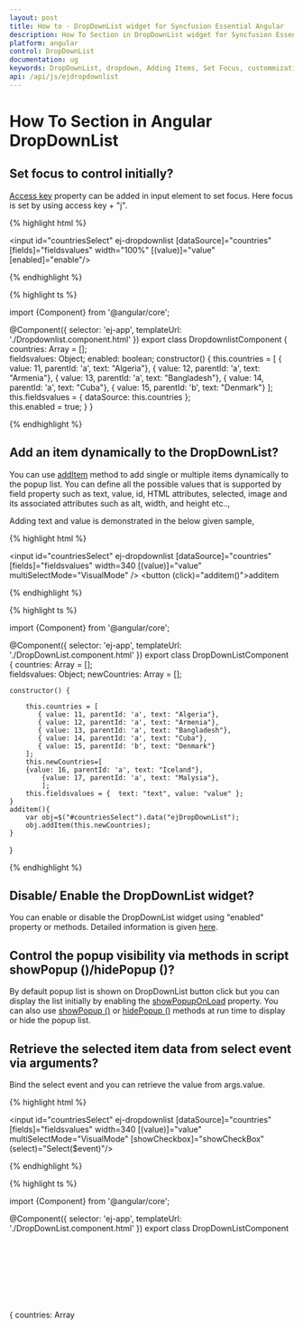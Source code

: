 ```yaml
---
layout: post
title: How to - DropDownList widget for Syncfusion Essential Angular
description: How To Section in DropDownList widget for Syncfusion Essential Angular, its elements, features, and more.
platform: angular
control: DropDownList
documentation: ug
keywords: DropDownList, dropdown, Adding Items, Set Focus, custommization
api: /api/js/ejdropdownlist
---
```


# How To Section in Angular DropDownList

## Set focus to control initially?

[Access key](https://en.wikipedia.org/wiki/Access_key) property can be added in input element to set focus. Here focus is set by using access key + "j".

{% highlight html %}

<input id="countriesSelect" ej-dropdownlist [dataSource]="countries" [fields]="fieldsvalues" width="100%" [(value)]="value" [enabled]="enable"/>

{% endhighlight %}

{% highlight ts %}

import {Component} from '@angular/core';

@Component({
    selector: 'ej-app',
    templateUrl: './Dropdownlist.component.html'
})
export class DropdownlistComponent {
    countries: Array<Object> = [];	
    fieldsvalues: Object;
	enabled: boolean;
    constructor() {
        this.countries = [
           { value: 11, parentId: 'a', text: "Algeria"},
           { value: 12, parentId: 'a', text: "Armenia"},
           { value: 13, parentId: 'a', text: "Bangladesh"},
           { value: 14, parentId: 'a', text: "Cuba"},
           { value: 15, parentId: 'b', text: "Denmark"}
        ];
        this.fieldsvalues = {  dataSource: this.countries };       
		this.enabled = true;
    }
}

{% endhighlight %}

## Add an item dynamically to the DropDownList?

You can use [addItem](https://help.syncfusion.com/api/js/ejdropdownlist#methods:additem) method to add single or multiple items dynamically to the popup list. You can define all the possible values that is supported by field property such as text, value, id, HTML attributes, selected, image and its associated attributes such as alt, width, and height etc..,

Adding text and value is demonstrated in the below given sample,

{% highlight html %}

<input id="countriesSelect" ej-dropdownlist [dataSource]="countries" [fields]="fieldsvalues"  width=340 [(value)]="value" multiSelectMode="VisualMode" />
<button (click)="additem()">additem</button>

{% endhighlight %}

{% highlight ts %}

import {Component} from '@angular/core';

@Component({
    selector: 'ej-app',
    templateUrl: './DropDownList.component.html'
})
export class DropDownListComponent {
    countries: Array<Object> = [];	
    fieldsvalues: Object;
    newCountries: Array<Object> = [];
	
    constructor() {
		
        this.countries = [
           { value: 11, parentId: 'a', text: "Algeria"},
           { value: 12, parentId: 'a', text: "Armenia"},
           { value: 13, parentId: 'a', text: "Bangladesh"},
           { value: 14, parentId: 'a', text: "Cuba"},
           { value: 15, parentId: 'b', text: "Denmark"}
        ];
		this.newCountries=[
		{value: 16, parentId: 'a', text: "Iceland"},
			{value: 17, parentId: 'a', text: "Malysia"},
			];
        this.fieldsvalues = {  text: "text", value: "value" };		
    }
	additem(){		
		var obj=$("#countriesSelect").data("ejDropDownList");
		obj.addItem(this.newCountries);		
	}
}

{% endhighlight %}

## Disable/ Enable the DropDownList widget?

You can enable or disable the DropDownList widget using "enabled" property or methods. Detailed information is given [here](customization#enabledisable-the-widget).

## Control the popup visibility via methods in script showPopup ()/hidePopup ()?

By default popup list is shown on DropDownList button click but you can display the list initially by enabling the [showPopupOnLoad](https://help.syncfusion.com/api/js/ejdropdownlist#members:showpopuponload) property. You can also use [showPopup ()](https://help.syncfusion.com/api/js/ejdropdownlist#methods:showpopup) or [hidePopup ()](https://help.syncfusion.com/api/js/ejdropdownlist#methods:hidepopup) methods at run time to display or hide the popup list.

## Retrieve the selected item data from select event via arguments?

Bind the select event and you can retrieve the value from args.value. 

{% highlight html %}

<input id="countriesSelect" ej-dropdownlist [dataSource]="countries" [fields]="fieldsvalues"  width=340 [(value)]="value" multiSelectMode="VisualMode" [showCheckbox]="showCheckBox" (select)="Select($event)"/>

{% endhighlight %}

{% highlight ts %}

import {Component} from '@angular/core';

@Component({
    selector: 'ej-app',
    templateUrl: './DropDownList.component.html'
})
export class DropDownListComponent {
    countries: Array<Object> = [];	
    fieldsvalues: Object;
    showCheckBox: boolean;
	
    constructor() {
		
        this.countries = [
           { value: 11, parentId: 'a', text: "Algeria"},
           { value: 12, parentId: 'a', text: "Armenia"},
           { value: 13, parentId: 'a', text: "Bangladesh"},
           { value: 14, parentId: 'a', text: "Cuba"},
           { value: 15, parentId: 'b', text: "Denmark"},
           { value: 16, parentId: 'b', text: "Egypt"},
           { value: 17, parentId: 'c', text: "Finland"},
           { value: 10, parentId: 'c', text: "India"},
           { value: 19, parentId: 'c', text: "Malaysia"},
           { value: 20, parentId: 'd', text: "New Zealand"},
           { value: 21, parentId: 'd', text: "Norway"},
           { value: 22, parentId: 'd', text: "Poland"},
           { value: 23, parentId: 'e', text: "Romania"},
           { value: 24, parentId: 'e', text: "Singapore"},
           { value: 25, parentId: 'e', text: "Thailand"},
           { value: 26, parentId: 'e', text: "Ukraine"}
        ];
		
        this.fieldsvalues = {  text: "text", value: "value" };
        this.showCheckBox = true;		
    }
	Select(args){		
		console.log("Value is " + args.value);
    }
}

{% endhighlight %}

The following screenshot will exhibit the select event arguments details,

![Angular DropDownList Retrieve the selected item data](HowTo_images/HowTo_img1.jpeg)

## Append custom HTML in DropDownList popup outside the scroller part?

Create a custom HTML element and insert it after popup wrapper.

{% highlight html %}

<input id="countriesSelect" ej-dropdownlist [dataSource]="countries" [fields]="fieldsvalues"  width=340 [(value)]="value" [showCheckbox]="showCheckBox" multiSelectMode="VisualMode" />
<button (click)="CheckAll()">CheckAll</button>

{% endhighlight %}

{% highlight ts %}

import {Component} from '@angular/core';

@Component({
    selector: 'ej-app',
    templateUrl: './DropDownList.component.html'
})
export class DropDownListComponent {
    countries: Array<Object> = [];	
    fieldsvalues: Object;
    showCheckBox: boolean;
	
    constructor() {
		
        this.countries = [
           { value: 11, parentId: 'a', text: "Algeria"},
           { value: 12, parentId: 'a', text: "Armenia"},
           { value: 13, parentId: 'a', text: "Bangladesh"},
           { value: 14, parentId: 'a', text: "Cuba"},
           { value: 15, parentId: 'b', text: "Denmark"},
           { value: 16, parentId: 'b', text: "Egypt"},
           { value: 17, parentId: 'c', text: "Finland"},
           { value: 10, parentId: 'c', text: "India"},
           { value: 19, parentId: 'c', text: "Malaysia"},
           { value: 20, parentId: 'd', text: "New Zealand"},
           { value: 21, parentId: 'd', text: "Norway"},
           { value: 22, parentId: 'd', text: "Poland"},
           { value: 23, parentId: 'e', text: "Romania"},
           { value: 24, parentId: 'e', text: "Singapore"},
           { value: 25, parentId: 'e', text: "Thailand"},
           { value: 26, parentId: 'e', text: "Ukraine"}
        ];
        this.fieldsvalues = {  text: "text", value: "value" };
        this.showCheckBox = true;		
    }
	CheckAll(){		
		var obj=$("#countriesSelect").data("ejDropDownList");
		obj.checkAll());		
	}
}

{% endhighlight %}

## Add check all option in popup list?

You can use [headerTemplate](https://help.syncfusion.com/api/js/ejdropdownlist#members:headertemplate) property to add any HTML element. Code snippet to add check all option is given below,

{% highlight html %}

<input id="countriesSelect" ej-dropdownlist [dataSource]="countries"  [fields]="fieldsvalues" [headerTemplate]="headerTemplate" (create)="create()" multiSelectMode= "VisualMode" [showCheckbox]="showCheckBox"  width=340  /> 
 
{% endhighlight %}

{% highlight ts %}

import {Component} from '@angular/core';

@Component({
    selector: 'ej-app',
    templateUrl: './DropDownList.component.html'
})
export class DropDownListComponent {
    showCheckBox: boolean;
    headerTemplate: any;
    fieldsvalues: Object;
    countries: Array<Object> = [];
    constructor() {
        this.countries = [
           { value: 11, parentId: 'a', text: "Algeria"},
           { value: 12, parentId: 'a', text: "Armenia"},
           { value: 13, parentId: 'a', text: "Bangladesh"},
           { value: 14, parentId: 'a', text: "Cuba"},
           { value: 15, parentId: 'b', text: "Denmark"},
           { value: 16, parentId: 'b', text: "Egypt"},
           { value: 17, parentId: 'c', text: "Finland"},
           { value: 10, parentId: 'c', text: "India"},
           { value: 19, parentId: 'c', text: "Malaysia"},
           { value: 20, parentId: 'd', text: "New Zealand"},
           { value: 21, parentId: 'd', text: "Norway"},
           { value: 22, parentId: 'd', text: "Poland"},
           { value: 23, parentId: 'e', text: "Romania"},
           { value: 24, parentId: 'e', text: "Singapore"},
           { value: 25, parentId: 'e', text: "Thailand"},
           { value: 26, parentId: 'e', text: "Ukraine"}
        ]; 
       this.fieldsvalues = {  text: 'text', value: 'value' };
       this.showCheckBox= true;       
       this.headerTemplate= "<div class='temp' ><input id ='check' type='checkbox'/></div>"; 
    }
	create() {
		$("#check").ejCheckBox({ text: "Check All", 
		change: function(args){ 
			window.flag = true;
            var obj = $("#countriesSelect").data("ejDropDownList");
            if (args.isChecked) obj.checkAll();
            else obj.uncheckAll();
            window.flag = false;
		} });
		
            }
}

{% endhighlight %}

{% highlight html %}

        .temp {
            height: 30px;
            display: block;
            padding-left: 13px;
            padding-top: 5px;
            border-bottom: 1px solid #c8c8c8;
        }
        .e-chkbox-wrap .e-text {
            font-size: 14px;
            padding-left: 10px;
        }

     
{% endhighlight %}

The following screenshot exhibits the output of the above code,

![Angular DropDownList Add check all option in popup list](HowTo_images/HowTo_img2.jpeg)

# To Cascade DropDownLists with different field names
By default cascading is performed based on the Value field, so that it needs to be same with cascaded DropDownList. If you need to cascade 2 DropDownLists with different field names and same values in it, you can achieve it using cascadeQuery and [cascade](https://help.syncfusion.com/api/js/ejdropdownlist#events:cascade "") event. Define the cascade event for the DropDownList from which you need to filter the datasource for the other DropDownList. 

In the cascade event arguments, modify the cascadeQuery which has the filtering query for the cascading DropDownList with your customized query.  So to filter the datasource based on the different field names, pass an ej.Query() which want to execute for cascade DropDownList.

Refer the following code blocks below


{% highlight html %}

<input id="countrySelect" ej-dropdownlist [dataSource]="countries" [fields]="fieldsvalues" width="50%" [enabled]="enabled"/>
<input id="groupSelect" ej-dropdownlist [dataSource]="groups" [fields]="fieldsvaluesforgroup" width="50%" cascadeTo="countrySelect" (cascade)="cascade($event)"/>

{% endhighlight %}

{% highlight ts %}

import {Component} from '@angular/core';

@Component({
    selector: 'ej-app',
    templateUrl: './cascadeTo.component.html'
})
export class cascadeToComponent {
    countries: Array<Object> = [];
	groups: Array<Object> = [];
	fieldsvaluesforgroup: Object;
    fieldsvalues: Object;   
	enabled: boolean;
    constructor() {
        this.countries = [
           { value: 11, parentId: 'a', text: "Algeria"},
           { value: 12, parentId: 'a', text: "Armenia"},
           { value: 13, parentId: 'a', text: "Bangladesh"},
           { value: 14, parentId: 'a', text: "Cuba"},
           { value: 15, parentId: 'b', text: "Denmark"},
           { value: 16, parentId: 'b', text: "Egypt"},
           { value: 17, parentId: 'c', text: "Finland"},
           { value: 18, parentId: 'c', text: "India"},
           { value: 19, parentId: 'c', text: "Malaysia"},
           { value: 20, parentId: 'd', text: "New Zealand"},
           { value: 21, parentId: 'd', text: "Norway"},
           { value: 22, parentId: 'd', text: "Poland"},
           { value: 23, parentId: 'e', text: "Romania"},
           { value: 24, parentId: 'e', text: "Singapore"},
           { value: 25, parentId: 'e', text: "Thailand"},
           { value: 26, parentId: 'e', text: "Ukraine"}
        ];
		this.groups = [
		    { Id: 'a', text: "Group A" },
            { Id: 'b', text: "Group B" },
            { Id: 'c', text: "Group C" },
            { Id: 'd', text: "Group D" },
            { Id: 'e', text: "Group E" }
		];
        this.fieldsvalues = { dataSource: this.countries, text: 'text', value: 'value' };
		this.fieldsvaluesforgroup={ dataSource: this.groups, text: 'text', value: 'Id'};
		this.enabled= false;
    }
    cascade(args){
        args.requiresDefaultFilter = false; // restrict the built-in mapping for cascading dropdown

        args.cascadeQuery = ej.Query().where("parentId", "equal", args.cascadeValue); // query to filter value based parentId
    }
}

{% endhighlight %}

![Angular DropDownList To Cascade DropDownLists with different field names](HowTo_images/HowTo_img3.png)

## To reorder the selected items and assign it to the top of popup list
Consider a DropDownList enabled with Virtual Scrolling, Filter search and Checkbox. This allows you to search through the list items and select multiple items. Selected items will be maintained in the DropDownList textbox but randomly shown in the pop up. 
To arrange the selected items and move it to the top of popup list, we need to get the sorted list of selected items and add it to the existing popup list items from popup close event. 
Initialize a DropDownList control with allowVirtualScrolling, enableFilterSearch and showCheckbox. 

{% highlight html %}

<input id="countriesSelect" ej-dropdownlist [dataSource]="countries"  [fields]="fieldsvalues" [showCheckbox]="showCheckBox" (popupHide)="onPopupHide($event)"   [allowVirtualScrolling]="allowVirtualScrolling"  width=340 multiSelectMode="VisualMode"/>

{% endhighlight %}

{% highlight ts %}

import {Component} from '@angular/core';

@Component({
    selector: 'ej-app',
    templateUrl: './Dropdownlist.component.html'
})
export class DropdownlistComponent {
    countries: Array<Object> = [];	
    fieldsvalues: Object;
	allowVirtualScrolling: boolean;
    showCheckBox: boolean;

    constructor() {
        this.countries = [
           { value: 11, parentId: 'a', text: "Algeria"},
           { value: 12, parentId: 'a', text: "Armenia"},
           { value: 13, parentId: 'a', text: "Bangladesh"},
           { value: 14, parentId: 'a', text: "Cuba"},
           { value: 15, parentId: 'b', text: "Denmark"},
           { value: 16, parentId: 'b', text: "Egypt"},
           { value: 17, parentId: 'c', text: "Finland"},
           { value: 18, parentId: 'c', text: "India"},
           { value: 19, parentId: 'c', text: "Malaysia"},
           { value: 20, parentId: 'd', text: "New Zealand"},
           { value: 21, parentId: 'd', text: "Norway"},
           { value: 22, parentId: 'd', text: "Poland"},
           { value: 23, parentId: 'e', text: "Romania"},
           { value: 24, parentId: 'e', text: "Singapore"},
           { value: 25, parentId: 'e', text: "Thailand"},
           { value: 26, parentId: 'e', text: "Ukraine"}
        ];
        this.fieldsvalues = {  dataSource: this.countries, text: 'text', value: 'value' };       
		this.allowVirtualScrolling = true;
        this.showCheckBox = true;
    }
    onPopupHide(args){
        var obj=$("#countriesSelect").data("ejDropDownList");
        var items = obj.model.selectedItems.slice(0); // get the selected items
        items.sort(function (a, b) { return a - b; }); // numeric sorting for selected indices
        reorder(obj, items);
    }
    function reorder(obj, items) {
        var selectedLi = [], selectedData = [], newSelectedIndex = [], count = 0;
        var totalLi = obj.ultag.children("li"); // get the existing list items
        var totalData = obj.getListData(); // get the existing list items
        for (var m = 0; m <items.length; m++) {                   
            newSelectedIndex.push(m); // store the selected items to an array
            if(items[m] !=m)
                $(obj.ultag.children("li")[items[m]]).insertBefore(obj.ultag.children("li").eq(m)); // insert it to the ul li available in DropDownList
        }
        for (var n = items.length - 1; n >= 0; n--) {
            selectedData.push(totalData[items[n]]);
            totalData.splice(items[n], 1);  // generate new data excluding the previously selected items              
        }
        selectedData.reverse();                        
        obj._listItem(selectedData.concat(totalData)); // combine the new data and existing dataSource with excluded items
        obj.uncheckAll();
        obj.option("selectedIndices", newSelectedIndex);   // reset the select indices value since they are reorder to top            
    }
}

{% endhighlight %}

## To enable filter search for virtual items that are not visible on the page when virtualScrollMode is continuous
By default when virtualScrolling is enabled, filterSearch will work only for the elements available at that moment. To enable searching for the complete datasource bound to DropDownList, we need to manually configure the search query and corresponding changes for it. 
Initialize a DropDownList control with allowVirtualScrolling, enableFilterSearch and showCheckbox. 

{% highlight html %}


<input id="countriesSelect" ej-dropdownlist [dataSource]="datamanager" [query]="query" [fields]="fieldsvalues" [showCheckbox]="showCheckBox" [itemsCount]="itemsCount"  [allowVirtualScrolling]="a"  virtualScrollMode="continuous" width=340 multiSelectMode="VisualMode" (search)="onSearch" (actionBegin)= "onBegin" (change) ="onChange" (create)= "onCreate"/>

{% endhighlight %}

{% highlight ts %}

import {Component} from '@angular/core';

@Component({
    selector: 'ej-app',
    templateUrl: './DropDownList.component.html'
})
export class DropDownListComponent {
    fieldsvalues: Object;
	datamanager: Object;
	enableFilterSearch: boolean;
	itemsCount: int;
    query: any;
    allowVirtualScrolling: boolean;
    showCheckBox: boolean;
    selectedItemsOnSearch: any;

    constructor() {       
        this.fieldsvalues = {  text: "ShipName", groupBy: "ShipCountry"};
        this.datamanager = ej.DataManager({ url: "http://mvc.syncfusion.com/services/Northwnd.svc/Orders" });
		this.itemsCount= 20;
		this.enableFilterSearch= true;
        this.query = ej.Query().select("ShipName", "ShipCountry");
        this.allowVirtualScrolling = true;
        this.showCheckBox = true;
        this.selectedItemsOnSearch = [];
    }
	
}

{% endhighlight %}

Now override the addItem method which will be redefined based on this scenario to avoid adding duplicate data on virtualScrolling and empty the _updateSelectedIndexByValue prototype method.

{% highlight js %}
    
    function onCreate(args) {
        window.dropObj = this;
        window.dropObj._updateSelectedIndexByValue = function () { }
        window.dropObj.addItemMethod = window.dropObj.addItem;
        window.dropObj.addItem = function (list) {
            appendList(this, list);
        }
    }
    /*
    In this method, we just override the functionalities of built-in addItem method to avoid the duplicate from remote to get append into <ul> tag. 
    */
    function appendList(proxy, selectedList) {
        var alreadyPushed = false;
        if (selectedList.length) {
            for (var i = 0; i < selectedList.length; i++) {
                for (var j = 0; j < proxy._rawList.length; j++) {
                    if (proxy._rawList[j][proxy.model.fields.value] === selectedList[i][proxy.model.fields.value]) {
                        alreadyPushed = true;
                        break;
                    }
                }
                if (!alreadyPushed) {
                    window.dropObj.addItemMethod(selectedList[i]);
                }
                alreadyPushed = false;
            }
        }
    }
    
{% endhighlight %}

In the begin event for loading data items from remote source, modify the query for fetching data based on the search string. Also when items fetched from remote service append it to a temporary list instead of main popup list

{% highlight ts %}

    function onBegin(args) {
        var proxy = this;
        if (proxy.inputSearch && proxy.inputSearch.val() != "") {
            args.cancel = true;
            var skipQuery = proxy._addSearchQuery(ej.Query(), !proxy._isPlainType(proxy._rawList)).skip(proxy._getLi().length).clone();
            queryPromise = proxy.model.dataSource.executeQuery(skipQuery);
            queryPromise.done(function (e) {
                dynamicItems(proxy, e.result);
            }).fail(function () {
                console.log("failure triggered")
            }).always(function (e) {
                proxy._removeLoadingClass();
            });
        }
    }
    /*
    In this method, appending the items directly to <ul> tag of popup list items dynamically when searching and do virtual scrolling. 
    */
    function dynamicItems(proxy, itemTag) {

        if (!itemTag) return false;
        proxy._mapFields();
        var list = $.isArray(itemTag) ? itemTag : [itemTag];
        if (list.length < 1) return false;
        proxy._generateLi(list, proxy.mapFld);
        proxy.ultag.append(proxy.dummyUl);               
        if (proxy.model.showCheckbox) {
            proxy._appendCheckbox(proxy.dummyUl);
        }
        if (proxy._isPopupShown()) {
            var scrollerPosition = proxy.scrollerObj ? proxy.scrollerObj.scrollTop() : 0;
            proxy._refreshScroller();
            if (proxy.scrollerObj) proxy.scrollerObj.option("scrollTop", scrollerPosition);
        }
    }

{% endhighlight %}

When performing search, define the event to change the query string for filtering data from remote service based on the search string. Also maintain selected items so that when you empty the search text box selected items will be appended to the popup list.

{% highlight ts %}
    
    /*
    In search event, we just filter out the query string according the search string from remote and append it to popup list items. 
    Maintaining the selected items on searching in selectedItemOnSelect variable and append those items once search input have empty string. 
    */

    function onSearch(args) {
        window.search = args;
        if (!window.searchFlag) {
            window.searchFlag = true;
            window.processSearchString = args.searchString;
            var proxy = window.dropObj;
            if (args.searchQuery && proxy.inputSearch.val() !== "") {
                var searchQuery = args.searchQuery.clone();
                var queryPromise = proxy.model.dataSource.executeQuery(searchQuery);
                queryPromise.done(function (e) {
                    if (window.processSearchString == window.search.searchString) {
                        proxy._filterSearch(args.searchQuery, e);
                        console.log("added");
                    }
                    else {
                        window.searchFlag = false;
                        console.log("recursive called");
                        onSearch(window.search);
                    }
                }).fail(function () {
                    console.log("fail triggered");
                }).always(function () {
                    window.searchFlag = false;
                });
                args.cancel = true;
            }
            else if (selectedItemsOnSearch.length > 0) {
                appendList(proxy, selectedItemsOnSearch);
                selectedItemsOnSearch = [];
                window.searchFlag = false;
            }
            else {
                window.searchFlag = false;
                args.cancel = true;
            }
        }
        else {
            console.log("continuous search have restricted");
        }
    }

{% endhighlight %}

Finally define change event to maintain the selected items on search

{% highlight ts %}

    function onChange(args) {
        var proxy = this;
        if (proxy.inputSearch && proxy.inputSearch.val() != "") {
            var item = {}, alreadyAdded = false;
            item[proxy.model.fields.value] = args.selectedValue;
            item[proxy.model.fields.text] = args.selectedText;
            if (args.isChecked) {
                for (var i = 0; i < selectedItemsOnSearch.length; i++) {
                    if (selectedItemsOnSearch[i].value == args.value) {
                        alreadyAdded = true;
                    }
                }
                if (!alreadyAdded) selectedItemsOnSearch.push(item);
            }
            else {
                for (var i = 0; i < selectedItemsOnSearch.length; i++) {
                    if (selectedItemsOnSearch[i].value == args.value) {
                        selectedItemsOnSearch.splice(i, 1);
                    }
                }
            }
        }
        else if (selectedItemsOnSearch.length > 0) {
            appendList(proxy, selectedItemsOnSearch);
            selectedItemsOnSearch = [];
        }
    }
    
{% endhighlight %}

## To remove the items from DropDownList?

You can remove the items from the DropDownList  by using [splice](http://www.tutorialspoint.com/javascript/array_splice.htm#) method and then rebind the data source through set model. 
Removing an entry from DropdownList is demonstrated in the below given sample.

{% highlight html %}

<input id="countriesSelect" ej-dropdownlist [dataSource]="countries" [fields]="fieldsvalues"  width=340 [(value)]="value" [showCheckbox]="showCheckBox" multiSelectMode="VisualMode" />
<button (click)="Remove()">Remove</button>

{% endhighlight %}

{% highlight ts %}

import {Component} from '@angular/core';

@Component({
    selector: 'ej-app',
    templateUrl: './DropDownList.component.html'
})
export class DropDownListComponent {
    countries: Array<Object> = [];	
    fieldsvalues: Object;
    showCheckBox: boolean;
	
    constructor() {
		
        this.countries = [
           { value: 11, parentId: 'a', text: "Algeria"},
           { value: 12, parentId: 'a', text: "Armenia"},
           { value: 13, parentId: 'a', text: "Bangladesh"},
           { value: 14, parentId: 'a', text: "Cuba"},
           { value: 15, parentId: 'b', text: "Denmark"},
           { value: 16, parentId: 'b', text: "Egypt"},
           { value: 17, parentId: 'c', text: "Finland"},
           { value: 10, parentId: 'c', text: "India"},
           { value: 19, parentId: 'c', text: "Malaysia"},
           { value: 20, parentId: 'd', text: "New Zealand"},
           { value: 21, parentId: 'd', text: "Norway"},
           { value: 22, parentId: 'd', text: "Poland"},
           { value: 23, parentId: 'e', text: "Romania"},
           { value: 24, parentId: 'e', text: "Singapore"},
           { value: 25, parentId: 'e', text: "Thailand"},
           { value: 26, parentId: 'e', text: "Ukraine"}
        ];
        this.fieldsvalues = {  text: "text", value: "value" };
        this.showCheckBox = true;		
    }
	Remove(){		
		var object=$("#countriesSelect").data("ejDropDownList");
		data1 = object.model.dataSource.splice(0);
        data1.splice(0, 1);
        object.setModel({ dataSource: data1 });		
	}
}

{% endhighlight %}

The following screenshot exhibits the output of above code:

Before removing an item:
![Angular DropDownList Before removing an item](HowTo_images/Image1.JPG)

After removing an item:
![Angular DropDownList After removing an item](HowTo_images/Image2.JPG)


## Select the image rather than the text from the DropDownList when the template concept is used?

By default, the DropDownList displays only the text of the data item. We can able to customize the selected data to show case the custom visual element in the DropDownList’s input element.

Initialize the DropDownList as follows

{% highlight html %}

   <input id="countriesSelect" ej-dropdownlist [dataSource]="listddl"  [fields]="fieldsvalues" [template]="template" watermarkText="Select an employee"  (select)="onSelect($event)" popupWidth="200px" width="200px"  />

    
{% endhighlight %}    

Upon selecting the items from the DropDownList, the client side event “select” will be triggered, in that find the input element which holds the text value and make it as “hidden” and then create the span element for the custom value and append to the DropDownList outer wrapper element.

{% highlight ts %}

import {Component} from '@angular/core';

@Component({
    selector: 'ej-app',
    templateUrl: './DropDownList.component.html',
    styleUrls: ['./dropdownlist.component.css']
})
export class DropDownListComponent {
    list: object;	
    fieldsvalues: Object;
    template: any;
	
    constructor() {
		
        this.list = [
    { text: "Erik Linden", image: "3", designation: "Representative", country: "England" }, 
    { text: "John Linden", image: "6", designation: "Representative", country: "Norway" },
    { text: "Louis", image: "7", designation: "Representative", country: "Australia" }, 
    { text: "Lawrence", image: "8", designation: "Representative", country: "India" }];
this.template ='<div><img class="eimg" src="http://mvc.syncfusion.com/demos/web/images/Employee/${image}.png" alt="employee"/>' +
                        '<div class="ename"> ${text} </div></div>';
        this.fieldsvalues = {  text: "text", value: "value" };
       		
    }
	onSelect(args){
        
    if(!args.model.showCheckbox && args.model.multiSelectMode == "none"){
         var imgLocation = "http://js.syncfusion.com/demos/web/images/Employee/" + args.value + ".png";
         if($("#myImg").length != 1){
             var target = $("#selectCar");
             $(target).css({display : "none"});
             var dateSpan = document.createElement('span');
             dateSpan.innerHTML = '<img id="myImg" class="eimg" src=' + imgLocation + ' alt="employee"/>';
              $(dateSpan).insertBefore(target);
          }
          else{

              edit_save = document.getElementById("myImg");
              edit_save.src = imgLocation;     
          }
    }
	}
}

{% endhighlight %}
Apply the following styles 

{% highlight html %}

    <style type="text/css" class="cssStyles">
        .eimg {
            margin: 0;
            padding: 3px 10px 3px 3px;
            border: 0 none;
            width: 33px;
            height: 33px;
            float: left;
        }
        .ename {
            font-weight: bold;
            padding: 6px 3px 1px 3px;
        }
        .designation, .cont {
            font-size: smaller;
            padding: 3px 3px -1px 0px;
        }
    </style>

{% endhighlight %}

![Angular DropDownList customValue](HowTo_images/customValue.png)

N> This scenarios, will be suits for the single select mode in the DropDownList.

## Apply HTML Attributes such as color and class directly to the input element rather than the outer wrapper element of DropDownList?

By default, htmlAttributes property of DropDownList, will add the HTML attributes to the input element of DropDownList. But, the following attributes such as class, style, readOnly and disabled cannot add directly to the input element.

This can be achieved, by adding the attributes directly to the input element if you needed.

{% highlight html %}

<input id="countriesSelect" ej-dropdownlist [dataSource]="countries" [fields]="fieldsvalues"  width=340 [(value)]="value" [showCheckbox]="showCheckBox" multiSelectMode="VisualMode" (create)="create()" />

{% endhighlight %}

{% highlight ts %}

import {Component} from '@angular/core';

@Component({
    selector: 'ej-app',
    templateUrl: './DropDownList.component.html'
})
export class DropDownListComponent {
    countries: Array<Object> = [];	
    fieldsvalues: Object;
    showCheckBox: boolean;
	
    constructor() {
		
        this.countries = [
           { value: 11, parentId: 'a', text: "Algeria"},
           { value: 12, parentId: 'a', text: "Armenia"},
           { value: 13, parentId: 'a', text: "Bangladesh"},
           { value: 14, parentId: 'a', text: "Cuba"},
           { value: 15, parentId: 'b', text: "Denmark"},
           { value: 16, parentId: 'b', text: "Egypt"},
           { value: 17, parentId: 'c', text: "Finland"},
           { value: 10, parentId: 'c', text: "India"},
           { value: 19, parentId: 'c', text: "Malaysia"},
           { value: 20, parentId: 'd', text: "New Zealand"},
           { value: 21, parentId: 'd', text: "Norway"},
           { value: 22, parentId: 'd', text: "Poland"},
           { value: 23, parentId: 'e', text: "Romania"},
           { value: 24, parentId: 'e', text: "Singapore"},
           { value: 25, parentId: 'e', text: "Thailand"},
           { value: 26, parentId: 'e', text: "Ukraine"}
        ];
        this.fieldsvalues = {  text: "text", value: "value" };
        this.showCheckBox = true;		
    }
	create(){		
		var object=$("#countriesSelect").data("ejDropDownList");
        object.popup.attr("style", "color:yellow");	
	}
}

{% endhighlight %}

 ![Angular DropDownList htmlAttr](HowTo_images/htmlAttr.png)

## Add tooltip on hovering the DropDownList’s items?
 
 In order to get tooltip on hovering the DropDownList popup items, use htmlAttributes field in it. Generate a DataSource with a field for mapping the HtmlAttributes having the “title” attribute value, which will allow you to show the tooltip on hovering. The htmlAttributes field will set the HTML properties for the list items.

{% highlight html %}

 <input id="countriesSelect" ej-dropdownlist [dataSource]="countries" [fields]="fieldsvalues"  width=340 [(value)]="value" [showCheckbox]="showCheckBox" multiSelectMode="VisualMode" />

{% endhighlight %}

{% highlight ts %}

import {Component} from '@angular/core';

@Component({
    selector: 'ej-app',
    templateUrl: './DropDownList.component.html'
})
export class DropDownListComponent {
    countries: Array<Object> = [];	
    fieldsvalues: Object;
    showCheckBox: boolean;
	
    constructor() {
		
        this.countries = [
           { value: 11, parentId: 'a', text: "Algeria", tooltip: { title: "Algeria" } },
           { value: 12, parentId: 'a', text: "Armenia", tooltip: { title: "Armenia" } },
           { value: 13, parentId: 'a', text: "Bangladesh", tooltip: { title: "Banglasesh" } },
           { value: 14, parentId: 'a', text: "Cuba", tooltip: { title: "Cuba" } },
           { value: 15, parentId: 'b', text: "Denmark", tooltip: { title: "Denmark" } },
        ];
        this.fieldsvalues = {  text: "text", value: "value",htmlAttributes:'tooltip' };
        this.showCheckBox = true;		
    }
}

{% endhighlight %}

## Stop/Prevent the events (change/select) in the DropDownList?

The client side events such as “select” or “change” can be prevented in the DropDownList by using argument name called cancel.

{% highlight html %}

 <input id="countriesSelect" ej-dropdownlist [dataSource]="countries" [fields]="fieldsvalues"  width=340 [(value)]="value" [showCheckbox]="showCheckBox" multiSelectMode="VisualMode" (ejchange)="OnSelect($event)" (select)="OnSelect($event)"/>

{% endhighlight %}

{% highlight ts %}

import {Component} from '@angular/core';

@Component({
    selector: 'ej-app',
    templateUrl: './DropDownList.component.html'
})
export class DropDownListComponent {
    countries: Array<Object> = [];	
    fieldsvalues: Object;
    showCheckBox: boolean;
	
    constructor() {
		
        this.countries = [
           { value: 11, parentId: 'a', text: "Algeria", tooltip: { title: "Algeria" } },
           { value: 12, parentId: 'a', text: "Armenia", tooltip: { title: "Armenia" } },
           { value: 13, parentId: 'a', text: "Bangladesh", tooltip: { title: "Banglasesh" } },
           { value: 14, parentId: 'a', text: "Cuba", tooltip: { title: "Cuba" } },
           { value: 15, parentId: 'b', text: "Denmark", tooltip: { title: "Denmark" } },
        ];
        this.fieldsvalues = {  text: "text", value: "value",htmlAttributes:'tooltip' };
        this.showCheckBox = true;		
    }
}

{% endhighlight %}
While selecting the items in the DropDownList, the select or change event will be triggered. In that, sets “true” to the cancel argument, which will prevent the further selecting of items in the DropDownList.

{% highlight ts %}

    onSelect(args) {
        args.cancel = true;
    }
    
{% endhighlight %}

## How can I add items in ejDropDownList at the first place in list?

To add the item in the certain position, then we should clear the old dataSource and add the items in array using jQuery Splice() method and then should re-initialize the dataSource in DropDownList.

Initialize the DropDownList as follows

{% highlight html %}

<input id="countriesSelect" ej-dropdownlist [dataSource]="countries" [fields]="fieldsvalues" width=340 />
<button type="button" (click)="dataPrepend()">PREPEND</button>
<button type="button" (click)="dataAppend()">POSTPOND</button>

{% endhighlight %}

{% highlight ts %}

import {Component} from '@angular/core';

@Component({
    selector: 'ej-app',
    templateUrl: './Dropdownlist.component.html'
})
export class DropdownlistComponent {
    countries: Array<Object> = [];	
    fieldsvalues: Object;
	
    constructor() {
        this.countries = [
           { value: 11, parentId: 'a', text: "Algeria"},
           { value: 12, parentId: 'a', text: "Armenia"},
           { value: 13, parentId: 'a', text: "Bangladesh"},
           { value: 14, parentId: 'a', text: "Cuba"},
           { value: 15, parentId: 'b', text: "Denmark"},
           { value: 16, parentId: 'b', text: "Egypt"},
           { value: 17, parentId: 'c', text: "Finland"},
           { value: 18, parentId: 'c', text: "India"},
           { value: 19, parentId: 'c', text: "Malaysia"},
           { value: 20, parentId: 'd', text: "New Zealand"},
           { value: 21, parentId: 'd', text: "Norway"},
           { value: 22, parentId: 'd', text: "Poland"},
           { value: 23, parentId: 'e', text: "Romania"},
           { value: 24, parentId: 'e', text: "Singapore"},
           { value: 25, parentId: 'e', text: "Thailand"},
           { value: 26, parentId: 'e', text: "Ukraine"}
        ];
        this.fieldsvalues = {  dataSource: this.countries, text: 'text', value: 'value' };       
		
    }
}

{% endhighlight %}

Upon clicking to the Prepend button, which will insert the items at index of “0” in the DropDownList.

{% highlight js %}

    dataPrepend() {
        var prepend = $('#countriesSelect').data("ejDropDownList");
        if (prepend.model.dataSource != null) {
            prepend.model.dataSource.splice(0, 0, { text: "India", value: "-1" });
            var b = prepend.model.dataSource;
            prepend.model.dataSource = null;
            prepend.option("dataSource", b);
        }
    }
    
{% endhighlight %}

If you click the postpone button, which insert items at the last index in the DropDownList.

{% highlight js %}

  dataAppend() {
        $('#countriesSelect').ejDropDownList("addItem", { text: "India" });
   }

{% endhighlight %}

## Can a DropDownList have delimiters in their JSON data source?

If the items have delimiter character, the same delimiter should not be set in the “delimiterChar” property of DropDownList. The default delimiter is “comma”. We suggest to use different delimiter character in the “delimiterChar” property of DropDownList if the multiSelectMode or showCheckbox is enabled.

Setting delimiter character other than comma will differentiate the selected items in DropDownList. Else you can use multiSelectMode as visualMode, so that each selected item in DropDownList will be boxed separately in the textbox.

Method 1: Setting custom delimiter Character

{% highlight html %}

<input id="countriesSelect" ej-dropdownlist [dataSource]="countries" [fields]="fieldsvalues" width="100%" [(value)]="value" [showCheckbox]="showCheckbox" delimiterChar= ";" multiSelectMode= "delimiter"/>

{% endhighlight %}

{% highlight ts %}

import {Component} from '@angular/core';

@Component({
    selector: 'ej-app',
    templateUrl: './Dropdownlist.component.html'
})
export class DropdownlistComponent {
    countries: Array<Object> = [];	
    fieldsvalues: Object;
    showCheckbox: boolean;
    constructor() {
        this.countries = [
           { value: 11, parentId: 'a', text: "Algeria"},
           { value: 12, parentId: 'a', text: "Armenia"},
           { value: 13, parentId: 'a', text: "Bangladesh"},
           { value: 14, parentId: 'a', text: "Cuba"},
           { value: 15, parentId: 'b', text: "Denmark"},
           { value: 16, parentId: 'b', text: "Egypt"},
           { value: 17, parentId: 'c', text: "Finland"},
           { value: 18, parentId: 'c', text: "India"},
           { value: 19, parentId: 'c', text: "Malaysia"},
           { value: 20, parentId: 'd', text: "New Zealand"},
           { value: 21, parentId: 'd', text: "Norway"},
           { value: 22, parentId: 'd', text: "Poland"},
           { value: 23, parentId: 'e', text: "Romania"},
           { value: 24, parentId: 'e', text: "Singapore"},
           { value: 25, parentId: 'e', text: "Thailand"},
           { value: 26, parentId: 'e', text: "Ukraine"}
        ];
        this.fieldsvalues = {  dataSource: this.countries };       
        this.showCheckbox = true;
    }
}

{% endhighlight %}

![Angular DropDownList JSON data source](HowTo_images/Json1.png)

Method 2: Using Visual Mode

{% highlight html %}

<input id="countriesSelect" ej-dropdownlist [dataSource]="countries" [fields]="fieldsvalues" width="100%" [(value)]="value" multiSelectMode="VisualMode"/>

{% endhighlight %}

{% highlight ts %}

import {Component} from '@angular/core';

@Component({
    selector: 'ej-app',
    templateUrl: './Dropdownlist.component.html'
})
export class DropdownlistComponent {
    countries: Array<Object> = [];	
    fieldsvalues: Object;
	
    constructor() {
        this.countries = [
           { value: 11, parentId: 'a', text: "Algeria"},
           { value: 12, parentId: 'a', text: "Armenia"},
           { value: 13, parentId: 'a', text: "Bangladesh"},
           { value: 14, parentId: 'a', text: "Cuba"},
           { value: 15, parentId: 'b', text: "Denmark"},
           { value: 16, parentId: 'b', text: "Egypt"},
           { value: 17, parentId: 'c', text: "Finland"},
           { value: 18, parentId: 'c', text: "India"},
           { value: 19, parentId: 'c', text: "Malaysia"},
           { value: 20, parentId: 'd', text: "New Zealand"},
           { value: 21, parentId: 'd', text: "Norway"},
           { value: 22, parentId: 'd', text: "Poland"},
           { value: 23, parentId: 'e', text: "Romania"},
           { value: 24, parentId: 'e', text: "Singapore"},
           { value: 25, parentId: 'e', text: "Thailand"},
           { value: 26, parentId: 'e', text: "Ukraine"}
        ];
        this.fieldsvalues = {  dataSource: this.countries, text: 'text', value: 'value' };       
		
    }
}

{% endhighlight %}

![Angular DropDownList Json](HowTo_images/Json2.png)
